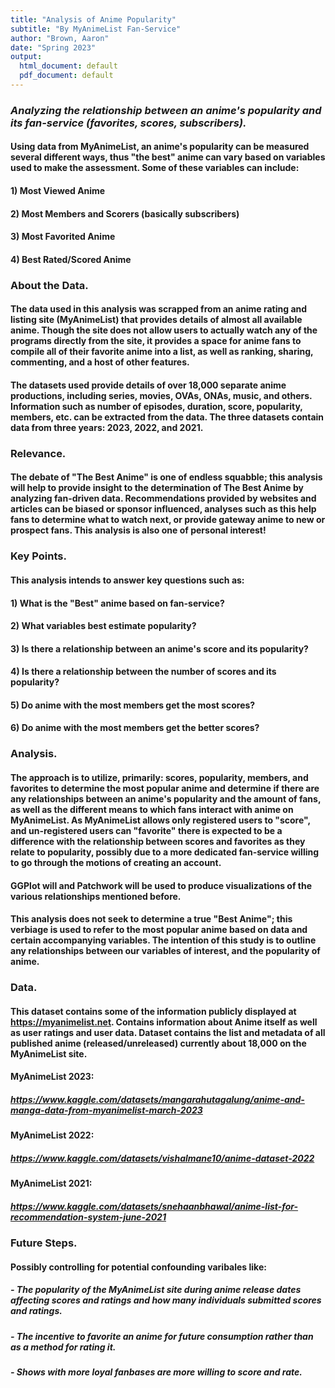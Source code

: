 ```yaml
---
title: "Analysis of Anime Popularity"
subtitle: "By MyAnimeList Fan-Service"
author: "Brown, Aaron"
date: "Spring 2023"
output:
  html_document: default
  pdf_document: default
---
```


### *Analyzing the relationship between an anime's popularity and its fan-service (favorites, scores, subscribers).* 

#### Using data from MyAnimeList, an anime's popularity can be measured several different ways, thus "the best" anime can vary based on variables used to make the assessment. Some of these variables can include:

#### 1) Most Viewed Anime
#### 2) Most Members and Scorers (basically subscribers)
#### 3) Most Favorited Anime
#### 4) Best Rated/Scored Anime

### About the Data.
#### The data used in this analysis was scrapped from an anime rating and listing site (MyAnimeList) that provides details of almost all available anime. Though the site does not allow users to actually watch any of the programs directly from the site, it provides a space for anime fans to compile all of their favorite anime into a list, as well as ranking, sharing, commenting, and a host of other features.
#### The datasets used provide details of over 18,000 separate anime productions, including series, movies, OVAs, ONAs, music, and others. Information such as number of episodes, duration, score, popularity, members, etc. can be extracted from the data. The three datasets contain data from three years: 2023, 2022, and 2021. 

### Relevance.
#### The debate of "The Best Anime" is one of endless squabble; this analysis will help to provide insight to the determination of The Best Anime by analyzing fan-driven data. Recommendations provided by websites and articles can be biased or sponsor influenced, analyses such as this help fans to determine what to watch next, or provide gateway anime to new or prospect fans. This analysis is also one of personal interest! 

### Key Points.
#### This analysis intends to answer key questions such as:
#### 1) What is the "Best" anime based on fan-service?
#### 2) What variables best estimate popularity?
#### 3) Is there a relationship between an anime's score and its popularity? 
#### 4) Is there a relationship between the number of scores and its popularity? 
#### 5) Do anime with the most members get the most scores?
#### 6) Do anime with the most members get the better scores?

### Analysis.
#### The approach is to utilize, primarily: scores, popularity, members, and favorites to determine the most popular anime and determine if there are any relationships between an anime's popularity and the amount of fans, as well as the different means to which fans interact with anime on MyAnimeList. As MyAnimeList allows only registered users to "score", and un-registered users can "favorite" there is expected to be a difference with the relationship between scores and favorites as they relate to popularity, possibly due to a more dedicated fan-service willing to go through the motions of creating an account.
#### GGPlot will and Patchwork will be used to produce visualizations of the various relationships mentioned before.
#### This analysis does not seek to determine a true "Best Anime"; this verbiage is used to refer to the most popular anime based on data and certain accompanying variables. The intention of this study is to outline any relationships between our variables of interest, and the popularity of anime.

### Data.
#### This dataset contains some of the information publicly displayed at https://myanimelist.net. Contains information about Anime itself as well as user ratings and user data. Dataset contains the list and metadata of all published anime (released/unreleased) currently about 18,000 on the MyAnimeList site.
#### MyAnimeList 2023:
##### https://www.kaggle.com/datasets/mangarahutagalung/anime-and-manga-data-from-myanimelist-march-2023
#### MyAnimeList 2022: 
##### https://www.kaggle.com/datasets/vishalmane10/anime-dataset-2022
#### MyAnimeList 2021:
##### https://www.kaggle.com/datasets/snehaanbhawal/anime-list-for-recommendation-system-june-2021

### Future Steps. 
#### Possibly controlling for potential confounding varibales like:
##### - The popularity of the MyAnimeList site during anime release dates affecting scores and ratings and how many individuals submitted scores and ratings.
##### - The incentive to favorite an anime for future consumption rather than as a method for rating it.
##### - Shows with more loyal fanbases are more willing to score and rate.